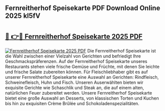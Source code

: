 ## Fernreitherhof Speisekarte PDF Download Online 2025 kl5fV

# <h2><a href="http://gcb56bk.nevu.top/?p=Fernreitherhof+Speisekarte">🔗 👉🔴 Fernreitherhof Speisekarte 2025 PDF</a></h2>

[![Fernreitherhof Speisekarte 2025 PDF](https://i.imgur.com/dBaPXMq.png)](http://gcb56bk.nevu.top/?p=Fernreitherhof+Speisekarte)
Die Fernreitherhof Speisekarte ist die Wahl zwischen einer Vielzahl von Gerichten und befriedigt Ihre Geschmackspräferenzen. Auf der Fernreitherhof Speisekarte unseres Restaurants stehen viele frische Gemüse und Früchte, mit denen Sie leichte und frische Salate zubereiten können. Für Fleischliebhaber gibt es auf unserer Fernreitherhof Speisekarte eine Auswahl an Gerichten: Rindfleisch, Schweinefleisch, Huhn und Fisch. Unseren Auserwählten bieten wir exquisite Gerichte wie Schaschlik und Steak an, die auf einem alten, natürlichen Feuer zubereitet werden. Unsere Fernreitherhof Speisekarte bietet eine große Auswahl an Desserts, von klassischen Torten und Kuchen bis hin zu exquisiten Crème Brûlée und Schokoladenspezialitäten.
